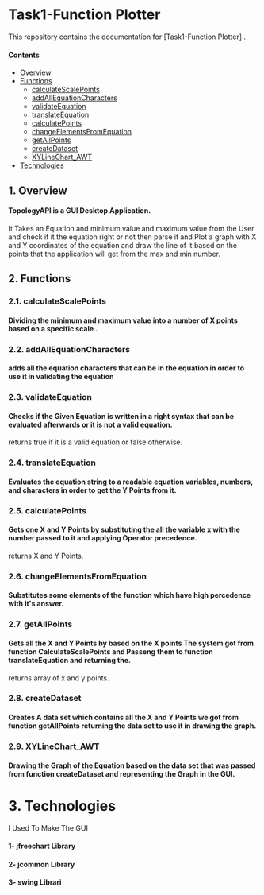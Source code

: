 # Task1-Function Plotter

This repository contains the documentation for [Task1-Function Plotter] .

#### Contents

- [Overview](#1-overview)
- [Functions](#2-Functions)
  - [calculateScalePoints](#2.1.-calculateScalePoints)
  - [addAllEquationCharacters](#2.2.-addAllEquationCharacters)
  - [validateEquation](#2.3-validateEquation)
  - [translateEquation](#2.4-translateEquation)
  - [calculatePoints](#2.5-calculatePoints)
  - [changeElementsFromEquation](#2.6-changeElementsFromEquation)
  - [getAllPoints](#2.7-getAllPoints)
  - [createDataset](#2.8-createDataset)
  - [XYLineChart_AWT](#2.9-XYLineChart_AWT)
- [Technologies](#3-technologies)

## 1. Overview

#### TopologyAPI is a GUI Desktop Application.
It Takes an Equation and minimum value and maximum value from the User and check if it the equation right or not then parse it and Plot a graph with X and Y coordinates of the equation and draw the line of it based on the points that the application will get from the max and min number.


## 2. Functions

### 2.1. calculateScalePoints

#### Dividing the minimum and maximum value into a number of X points based on a specific scale .


### 2.2. addAllEquationCharacters

#### adds all the equation characters that can be in the equation in order to use it in validating the equation 


### 2.3. validateEquation

#### Checks if the Given Equation is written in a right syntax that can be evaluated afterwards or it is not a valid equation.
returns true if it is a valid equation or false otherwise.


### 2.4. translateEquation

#### Evaluates the equation string to a readable equation variables, numbers, and characters in order to get the Y Points from it.


### 2.5. calculatePoints

#### Gets one X and Y Points by substituting the all the variable x with the number passed to it and applying Operator precedence.
returns X and Y Points.
 

### 2.6. changeElementsFromEquation

#### Substitutes some elements of the function which have high percedence with it's answer.

### 2.7. getAllPoints

#### Gets all the X and Y Points by based on the X points The system got from function CalculateScalePoints and Passeng them to function translateEquation and returning the.
returns array of x and y points.

### 2.8. createDataset

#### Creates A data set which contains all the X and Y Points we got from function getAllPoints returning the data set to use it in drawing the graph.

### 2.9. XYLineChart_AWT

#### Drawing the Graph of the Equation based on the data set that was passed from function createDataset and representing the Graph in the GUI.

# 3. Technologies

I Used To Make The GUI 

#### 1- jfreechart Library
#### 2- jcommon Library
#### 3- swing Librari 





